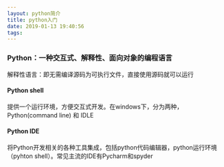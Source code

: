 ```yaml
---
layout: python简介
title: python入门
date: 2019-01-13 19:40:56
tags:
---
```


### Python：一种交互式、解释性、面向对象的编程语言

解释性语言：即无需编译源码为可执行文件，直接使用源码就可以运行

#### Python shell

提供一个运行环境，方便交互式开发。在windows下，分为两种，Python(command line) 和 IDLE

#### Python IDE

将Python开发相关的各种工具集成，包括python代码编辑器，python运行环境（pyhton shell）。常见主流的IDE有Pycharm和spyder